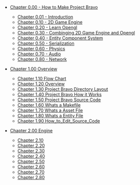 - [Chapter 0.00 - How to Make Project Bravo](../manual/docs_Chapter_0.00_HowToMakeProjectBravo)
    - [Chapter 0.01 - Introduction](../manual/docs_Chapter_0.00_HowToMakeProjectBravo/doc_Chapter_0.01_Introduction.md)
    - [Chapter 0.10 - 2D Game Engine](../manual/docs_Chapter_0.00_HowToMakeProjectBravo/doc_Chapter_0.10_2D_Game_Engine.md)
    - [Chapter 0.20 - Learn Opengl](../manual/docs_Chapter_0.00_HowToMakeProjectBravo/doc_Chapter_0.20_Learn_Opengl.md)
    - [Chapter 0.30 - Combinging 2D Game Engine and Opengl](../manual/docs_Chapter_0.00_HowToMakeProjectBravo/doc_Chapter_0.30_Combine_2D_Game_Engine_and_Opengl.md)
    - [Chapter 0.40 - Entity Component System](../manual/docs_Chapter_0.00_HowToMakeProjectBravo/doc_Chapter_0.40_Entity_Component_System.md)
    - [Chapter 0.50 - Serialization](../manual/docs_Chapter_0.00_HowToMakeProjectBravo/doc_Chapter_0.50_Serialization.md)
    - [Chapter 0.60 - Physics](../manual/docs_Chapter_0.00_HowToMakeProjectBravo/doc_Chapter_0.60_Physics.md)
    - [Chapter 0.70 - Audio](../manual/docs_Chapter_0.00_HowToMakeProjectBravo/doc_Chapter_0.70_Audio.md)
    - [Chapter 0.80 - Network](../manual/docs_Chapter_0.00_HowToMakeProjectBravo/doc_Chapter_0.80_Network.md)

- [Chapter 1.00 Overview](../manual/docs_Chapter_1.00_Overview)
    - [Chapter 1.10 Flow Chart](../manual/docs_Chapter_1.00_Overview/doc_Chapter_1.10_Project_Flow_Chart.md)
    - [Chapter 1.20 Overview](../manual/docs_Chapter_1.00_Overview/doc_Chapter_1.20_Overview.md)
    - [Chapter 1.30 Project Bravo Directory Layout](../manual/docs_Chapter_1.00_Overview/doc_Chapter_1.30_Project_Bravo_Directory_Layout.md)
    - [Chapter 1.40 Project Bravo How it Works](../manual/docs_Chapter_1.00_Overview/doc_Chapter_1.40_Project_Bravo_How_it_Works.md)
    - [Chapter 1.50 Project Bravo Source Code](../manual/docs_Chapter_1.00_Overview/doc_Chapter_1.50_Project_Bravo_Source_Code.md)
    - [Chapter 1.60 Whats a Makefile](../manual/docs_Chapter_1.00_Overview/doc_Chapter_1.60_Whats_a_makefile.md)
    - [Chapter 1.70 Whats a Asset File](../manual/docs_Chapter_1.00_Overview/doc_Chapter_1.70_Whats_a_asset_file.md)
    - [Chapter 1.80 Whats a Entity File](../manual/docs_Chapter_1.00_Overview/doc_Chapter_1.80_Whats_a_entity_file.md)
    - [Chapter 1.90 How_to_Edit_Source_Code](../manual/docs_Chapter_1.00_Overview/doc_Chapter_1.90_How_to_Edit_Source_Code.md)

- [Chapter 2.00 Engine](../manual/docs_Chapter_2.00_Engine)
    - [Chapter 2.10 ]()
    - [Chapter 2.20 ]()
    - [Chapter 2.30 ]()
    - [Chapter 2.40 ]()
    - [Chapter 2.50 ]()
    - [Chapter 2.60 ]()
    - [Chapter 2.70 ]()
    - [Chapter 2.80 ]()
